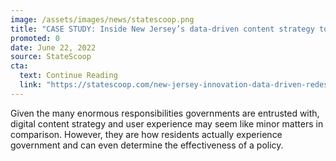 ```yaml
---
image: /assets/images/news/statescoop.png
title: "CASE STUDY: Inside New Jersey’s data-driven content strategy to boost service delivery"
promoted: 0
date: June 22, 2022
source: StateScoop
cta:
  text: Continue Reading
  link: "https://statescoop.com/new-jersey-innovation-data-driven-redesign-services/"
---
```


Given the many enormous responsibilities governments are entrusted with, digital content strategy and user experience may seem like minor matters in comparison. However, they are how residents actually experience government and can even determine the effectiveness of a policy.
